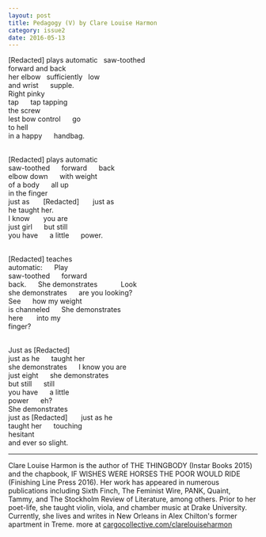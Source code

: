 ```yaml
---
layout: post
title: Pedagogy (V) by Clare Louise Harmon
category: issue2
date: 2016-05-13
---
```


[Redacted] plays automatic&nbsp;&nbsp;&nbsp;saw-toothed <br>
forward and back<br>
her elbow&nbsp;&nbsp;&nbsp;sufficiently&nbsp;&nbsp;&nbsp;low&nbsp;&nbsp;&nbsp;&nbsp;&nbsp;&nbsp;<br>
and wrist&nbsp;&nbsp;&nbsp;&nbsp;&nbsp;&nbsp;supple.<br>
Right pinky&nbsp;&nbsp;&nbsp;&nbsp;&nbsp;&nbsp;<br>
tap&nbsp;&nbsp;&nbsp;&nbsp;&nbsp;&nbsp;tap tapping<br>
the screw&nbsp;&nbsp;&nbsp;&nbsp;&nbsp;&nbsp;<br>
lest bow control&nbsp;&nbsp;&nbsp;&nbsp;&nbsp;&nbsp;go <br>
to hell<br>
in a happy&nbsp;&nbsp;&nbsp;&nbsp;&nbsp;&nbsp;handbag.<br><br>

[Redacted] plays automatic<br>
saw-toothed&nbsp;&nbsp;&nbsp;&nbsp;&nbsp;&nbsp;forward&nbsp;&nbsp;&nbsp;&nbsp;&nbsp;&nbsp;back<br>
elbow down&nbsp;&nbsp;&nbsp;&nbsp;&nbsp;&nbsp;with weight<br>
of a body&nbsp;&nbsp;&nbsp;&nbsp;&nbsp;&nbsp;all up<br>
in the finger<br>
just as &nbsp;&nbsp;&nbsp;&nbsp;&nbsp;&nbsp;[Redacted] &nbsp;&nbsp;&nbsp;&nbsp;&nbsp;&nbsp;just as<br>
he taught her.&nbsp;&nbsp;&nbsp;&nbsp;&nbsp;&nbsp;<br>
I know &nbsp;&nbsp;&nbsp;&nbsp;&nbsp;&nbsp;you are<br>
just girl&nbsp;&nbsp;&nbsp;&nbsp;&nbsp;&nbsp;but still<br>
you have&nbsp;&nbsp;&nbsp;&nbsp;&nbsp;&nbsp;a little&nbsp;&nbsp;&nbsp;&nbsp;&nbsp;&nbsp;power.<br><br>

[Redacted] teaches <br>
automatic:&nbsp;&nbsp;&nbsp;&nbsp;&nbsp;&nbsp;Play &nbsp;&nbsp;&nbsp;&nbsp;&nbsp;&nbsp;<br>
saw-toothed&nbsp;&nbsp;&nbsp;&nbsp;&nbsp;&nbsp;forward<br>
back.&nbsp;&nbsp;&nbsp;&nbsp;&nbsp;&nbsp;She demonstrates&nbsp;&nbsp;&nbsp;&nbsp;&nbsp;&nbsp;&nbsp;&nbsp;&nbsp;&nbsp;&nbsp;&nbsp;Look<br>
she demonstrates&nbsp;&nbsp;&nbsp;&nbsp;&nbsp;&nbsp;are you looking?<br>
See&nbsp;&nbsp;&nbsp;&nbsp;&nbsp;&nbsp;how my weight<br>
is channeled&nbsp;&nbsp;&nbsp;&nbsp;&nbsp;&nbsp;She demonstrates&nbsp;&nbsp;&nbsp;&nbsp;&nbsp;&nbsp;<br>
here &nbsp;&nbsp;&nbsp;&nbsp;&nbsp;&nbsp;into my <br>
finger?<br><br>

Just as [Redacted] <br>
just as he&nbsp;&nbsp;&nbsp;&nbsp;&nbsp;&nbsp;taught her<br>
she demonstrates&nbsp;&nbsp;&nbsp;&nbsp;&nbsp;&nbsp;I know you are<br>
just eight&nbsp;&nbsp;&nbsp;&nbsp;&nbsp;&nbsp;she demonstrates<br>
but still&nbsp;&nbsp;&nbsp;&nbsp;&nbsp;&nbsp;still&nbsp;&nbsp;&nbsp;&nbsp;&nbsp;&nbsp;<br>
you have&nbsp;&nbsp;&nbsp;&nbsp;&nbsp;&nbsp;a little<br> 
power&nbsp;&nbsp;&nbsp;&nbsp;&nbsp;&nbsp;eh?<br>
She demonstrates&nbsp;&nbsp;&nbsp;&nbsp;&nbsp;&nbsp;<br>
just as [Redacted] &nbsp;&nbsp;&nbsp;&nbsp;&nbsp;&nbsp;just as he<br>
taught her&nbsp;&nbsp;&nbsp;&nbsp;&nbsp;&nbsp;touching <br>
hesitant&nbsp;&nbsp;&nbsp;&nbsp;&nbsp;&nbsp;<br>
and ever so slight.<br>

___

Clare Louise Harmon is the author of THE THINGBODY (Instar Books 2015) and the chapbook, IF WISHES WERE HORSES THE POOR WOULD RIDE (Finishing Line Press 2016). Her work has appeared in numerous publications including Sixth Finch, The Feminist Wire, PANK, Quaint, Tammy, and The Stockholm Review of Literature, among others. Prior to her poet-life, she taught violin, viola, and chamber music at Drake University. Currently, she lives and writes in New Orleans in Alex Chilton's former apartment in Treme. more at [cargocollective.com/clarelouiseharmon](cargocollective.com/clarelouiseharmon)
